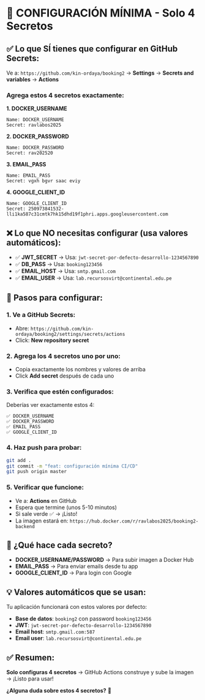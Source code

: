 # 🎯 **CONFIGURACIÓN MÍNIMA - Solo 4 Secretos**

## ✅ **Lo que SÍ tienes que configurar en GitHub Secrets:**

Ve a: `https://github.com/kin-ordaya/booking2` → **Settings** → **Secrets and variables** → **Actions**

### **Agrega estos 4 secretos exactamente:**

**1. DOCKER_USERNAME**
```
Name: DOCKER_USERNAME
Secret: ravlabos2025
```

**2. DOCKER_PASSWORD**
```
Name: DOCKER_PASSWORD
Secret: rav202520
```

**3. EMAIL_PASS**
```
Name: EMAIL_PASS
Secret: vgxh bgvr saac eviy
```

**4. GOOGLE_CLIENT_ID**
```
Name: GOOGLE_CLIENT_ID
Secret: 250973841532-lli1ka587c31cmtk7hk15dhd19f1phri.apps.googleusercontent.com
```

## ❌ **Lo que NO necesitas configurar (usa valores automáticos):**

- ✅ **JWT_SECRET** → Usa: `jwt-secret-por-defecto-desarrollo-1234567890`
- ✅ **DB_PASS** → Usa: `booking123456`
- ✅ **EMAIL_HOST** → Usa: `smtp.gmail.com`
- ✅ **EMAIL_USER** → Usa: `lab.recursosvirt@continental.edu.pe`

## 🚀 **Pasos para configurar:**

### **1. Ve a GitHub Secrets:**
- Abre: `https://github.com/kin-ordaya/booking2/settings/secrets/actions`
- Click: **New repository secret**

### **2. Agrega los 4 secretos uno por uno:**
- Copia exactamente los nombres y valores de arriba
- Click **Add secret** después de cada uno

### **3. Verifica que estén configurados:**
Deberías ver exactamente estos 4:
```
✅ DOCKER_USERNAME
✅ DOCKER_PASSWORD
✅ EMAIL_PASS  
✅ GOOGLE_CLIENT_ID
```

### **4. Haz push para probar:**
```bash
git add .
git commit -m "feat: configuración mínima CI/CD"
git push origin master
```

### **5. Verificar que funcione:**
- Ve a: **Actions** en GitHub
- Espera que termine (unos 5-10 minutos)
- Si sale verde ✅ → ¡Listo!
- La imagen estará en: `https://hub.docker.com/r/ravlabos2025/booking2-backend`

## 🎯 **¿Qué hace cada secreto?**

- **DOCKER_USERNAME/PASSWORD** → Para subir imagen a Docker Hub
- **EMAIL_PASS** → Para enviar emails desde tu app  
- **GOOGLE_CLIENT_ID** → Para login con Google

## 💡 **Valores automáticos que se usan:**

Tu aplicación funcionará con estos valores por defecto:
- **Base de datos**: `booking2` con password `booking123456`
- **JWT**: `jwt-secret-por-defecto-desarrollo-1234567890`
- **Email host**: `smtp.gmail.com:587`
- **Email user**: `lab.recursosvirt@continental.edu.pe`

## ✅ **Resumen:**

**Solo configuras 4 secretos** → GitHub Actions construye y sube la imagen → ¡Listo para usar!

**¿Alguna duda sobre estos 4 secretos?** 🤔